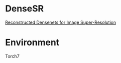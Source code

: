 # DenseSR
[Reconstructed Densenets for Image Super-Resolution](https://ieeexplore.ieee.org/document/8451027/)
# Environment
Torch7
